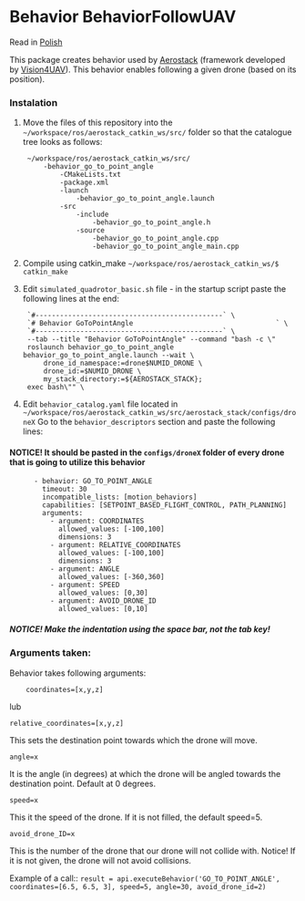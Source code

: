# Behavior BehaviorFollowUAV

Read in [Polish]

This package creates behavior used by [Aerostack] (framework developed by [Vision4UAV]).
This behavior enables following a given drone (based on its position).

### Instalation ###
1. Move the files of this repository into the
    `~/workspace/ros/aerostack_catkin_ws/src/`
   folder so that the catalogue tree looks as follows:
    
        ~/workspace/ros/aerostack_catkin_ws/src/
            -behavior_go_to_point_angle
    		    -CMakeLists.txt
                -package.xml
                -launch
                    -behavior_go_to_point_angle.launch
    			-src
                    -include
                        -behavior_go_to_point_angle.h
                    -source
                        -behavior_go_to_point_angle.cpp
                        -behavior_go_to_point_angle_main.cpp

2. Compile using catkin_make `~/workspace/ros/aerostack_catkin_ws/$ catkin_make`
3. Edit `simulated_quadrotor_basic.sh` file - in the startup script paste the following lines at the end:
    
	    `#----------------------------------------------` \
	    `# Behavior GoToPointAngle                                   ` \
	    `#----------------------------------------------` \
	    --tab --title "Behavior GoToPointAngle" --command "bash -c \"
	    roslaunch behavior_go_to_point_angle behavior_go_to_point_angle.launch --wait \
    		drone_id_namespace:=drone$NUMID_DRONE \
    		drone_id:=$NUMID_DRONE \
    		my_stack_directory:=${AEROSTACK_STACK};
    	exec bash\"" \
    
4. Edit `behavior_catalog.yaml` file located in `~/workspace/ros/aerostack_catkin_ws/src/aerostack_stack/configs/droneX` 
    Go to the `behavior_descriptors` section and paste the following lines:
#### NOTICE! It should be pasted in the `configs/droneX` folder of every drone that is going to utilize this behavior
		
          - behavior: GO_TO_POINT_ANGLE
            timeout: 30
            incompatible_lists: [motion_behaviors]
            capabilities: [SETPOINT_BASED_FLIGHT_CONTROL, PATH_PLANNING]
            arguments:
              - argument: COORDINATES
                allowed_values: [-100,100]
                dimensions: 3
              - argument: RELATIVE_COORDINATES
                allowed_values: [-100,100]
                dimensions: 3
              - argument: ANGLE
                allowed_values: [-360,360]
              - argument: SPEED
                allowed_values: [0,30]
              - argument: AVOID_DRONE_ID
                allowed_values: [0,10]

##### NOTICE! Make the indentation using the space bar, not the tab key!

### Arguments taken: ###
Behavior takes following arguments:
    
        coordinates=[x,y,z]
    
lub
    
    relative_coordinates=[x,y,z]
    
This sets the destination point towards which the drone will move.
    
    angle=x
    
It is the angle (in degrees) at which the drone will be angled towards the destination point. Default at 0 degrees.
    
    speed=x
    
This it the speed of the drone. If it is not filled, the default speed=5.

    avoid_drone_ID=x

This is the number of the drone that our drone will not collide with. Notice! If it is not given, the drone will not avoid collisions.

Example of a call::
`result = api.executeBehavior('GO_TO_POINT_ANGLE', coordinates=[6.5, 6.5, 3], speed=5, angle=30, avoid_drone_id=2)`


[//]: # (These are reference links used in the body of this note and get stripped out when the markdown processor does its job. There is no need to format nicely because it shouldn't be seen. Thanks SO - http://stackoverflow.com/questions/4823468/store-comments-in-markdown-syntax)
   [Polish]: <https://github.com/JacekCieslak95/behavior_follow_uav/blob/master/README.md>
   [English]: <https://github.com/JacekCieslak95/behavior_follow_uav/blob/master/README_en.md>
   [Aerostack]: <https://github.com/Vision4UAV/Aerostack>
   [Vision4UAV]: <https://github.com/Vision4UAV>
